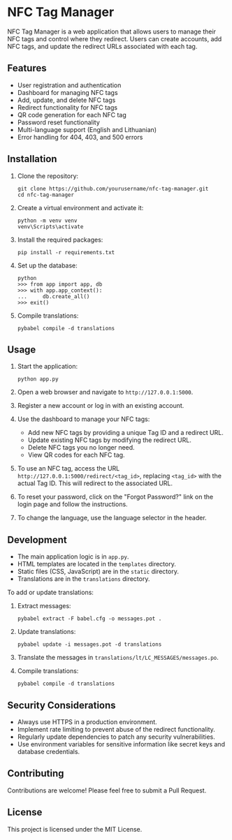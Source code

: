# NFC Tag Manager

NFC Tag Manager is a web application that allows users to manage their NFC tags and control where they redirect. Users can create accounts, add NFC tags, and update the redirect URLs associated with each tag.

## Features

- User registration and authentication
- Dashboard for managing NFC tags
- Add, update, and delete NFC tags
- Redirect functionality for NFC tags
- QR code generation for each NFC tag
- Password reset functionality
- Multi-language support (English and Lithuanian)
- Error handling for 404, 403, and 500 errors

## Installation

1. Clone the repository:
   ```
   git clone https://github.com/yourusername/nfc-tag-manager.git
   cd nfc-tag-manager
   ```

2. Create a virtual environment and activate it:
   ```
   python -m venv venv
   venv\Scripts\activate
   ```

3. Install the required packages:
   ```
   pip install -r requirements.txt
   ```

4. Set up the database:
   ```
   python
   >>> from app import app, db
   >>> with app.app_context():
   ...     db.create_all()
   >>> exit()
   ```

5. Compile translations:
   ```
   pybabel compile -d translations
   ```

## Usage

1. Start the application:
   ```
   python app.py
   ```

2. Open a web browser and navigate to `http://127.0.0.1:5000`.

3. Register a new account or log in with an existing account.

4. Use the dashboard to manage your NFC tags:
   - Add new NFC tags by providing a unique Tag ID and a redirect URL.
   - Update existing NFC tags by modifying the redirect URL.
   - Delete NFC tags you no longer need.
   - View QR codes for each NFC tag.

5. To use an NFC tag, access the URL `http://127.0.0.1:5000/redirect/<tag_id>`, replacing `<tag_id>` with the actual Tag ID. This will redirect to the associated URL.

6. To reset your password, click on the "Forgot Password?" link on the login page and follow the instructions.

7. To change the language, use the language selector in the header.

## Development

- The main application logic is in `app.py`.
- HTML templates are located in the `templates` directory.
- Static files (CSS, JavaScript) are in the `static` directory.
- Translations are in the `translations` directory.

To add or update translations:

1. Extract messages:
   ```
   pybabel extract -F babel.cfg -o messages.pot .
   ```

2. Update translations:
   ```
   pybabel update -i messages.pot -d translations
   ```

3. Translate the messages in `translations/lt/LC_MESSAGES/messages.po`.

4. Compile translations:
   ```
   pybabel compile -d translations
   ```

## Security Considerations

- Always use HTTPS in a production environment.
- Implement rate limiting to prevent abuse of the redirect functionality.
- Regularly update dependencies to patch any security vulnerabilities.
- Use environment variables for sensitive information like secret keys and database credentials.

## Contributing

Contributions are welcome! Please feel free to submit a Pull Request.

## License

This project is licensed under the MIT License.